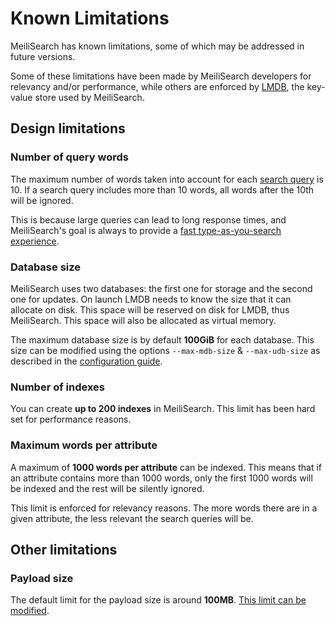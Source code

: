 # Known Limitations

MeiliSearch has known limitations, some of which may be addressed in future versions.

Some of these limitations have been made by MeiliSearch developers for relevancy and/or performance, while others are enforced by [LMDB](/reference/under_the_hood/storage.md), the key-value store used by MeiliSearch.

## Design limitations

### Number of query words

The maximum number of words taken into account for each [search query](/reference/features/search_parameters.md#query-q) is 10. If a search query includes more than 10 words, all words after the 10th will be ignored.

This is because large queries can lead to long response times, and MeiliSearch's goal is always to provide a [fast type-as-you-search experience](/learn/what_is_meilisearch/philosophy.md#front-facing-search).

### Database size

MeiliSearch uses two databases: the first one for storage and the second one for updates.
On launch LMDB needs to know the size that it can allocate on disk. This space will be reserved on disk for LMDB, thus MeiliSearch. This space will also be allocated as virtual memory.

The maximum database size is by default __100GiB__ for each database. This size can be modified using the options `--max-mdb-size` & `--max-udb-size` as described in the [configuration guide](/reference/features/configuration.md#max-mdb-size).

### Number of indexes

You can create __up to 200 indexes__ in MeiliSearch. This limit has been hard set for performance reasons.

### Maximum words per attribute

A maximum of __1000 words per attribute__ can be indexed. This means that if an attribute contains more than 1000 words, only the first 1000 words will be indexed and the rest will be silently ignored.

This limit is enforced for relevancy reasons. The more words there are in a given attribute, the less relevant the search queries will be.

## Other limitations

### Payload size

The default limit for the payload size is around __100MB__. [This limit can be modified](/reference/features/configuration.md#payload-limit-size).
